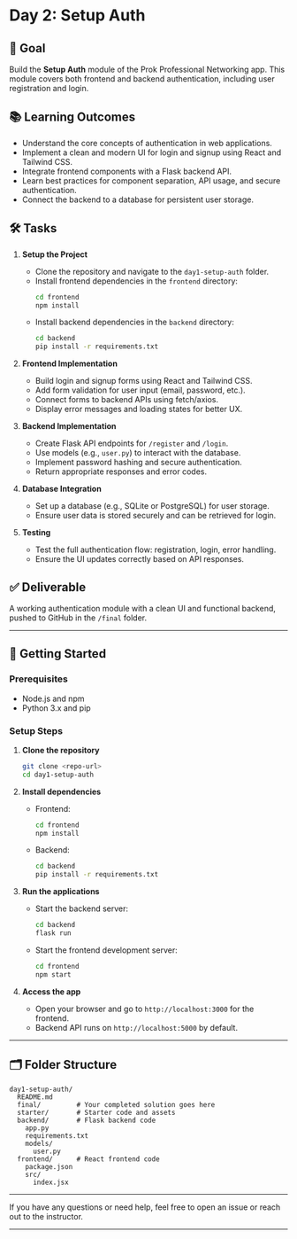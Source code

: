 # Day 2: Setup Auth

## 🎯 Goal

Build the **Setup Auth** module of the Prok Professional Networking app. This module covers both frontend and backend authentication, including user registration and login.

## 📚 Learning Outcomes

- Understand the core concepts of authentication in web applications.
- Implement a clean and modern UI for login and signup using React and Tailwind CSS.
- Integrate frontend components with a Flask backend API.
- Learn best practices for component separation, API usage, and secure authentication.
- Connect the backend to a database for persistent user storage.

## 🛠️ Tasks

1. **Setup the Project**

   - Clone the repository and navigate to the `day1-setup-auth` folder.
   - Install frontend dependencies in the `frontend` directory:
     ```bash
     cd frontend
     npm install
     ```
   - Install backend dependencies in the `backend` directory:
     ```bash
     cd backend
     pip install -r requirements.txt
     ```

2. **Frontend Implementation**

   - Build login and signup forms using React and Tailwind CSS.
   - Add form validation for user input (email, password, etc.).
   - Connect forms to backend APIs using fetch/axios.
   - Display error messages and loading states for better UX.

3. **Backend Implementation**

   - Create Flask API endpoints for `/register` and `/login`.
   - Use models (e.g., `user.py`) to interact with the database.
   - Implement password hashing and secure authentication.
   - Return appropriate responses and error codes.

4. **Database Integration**

   - Set up a database (e.g., SQLite or PostgreSQL) for user storage.
   - Ensure user data is stored securely and can be retrieved for login.

5. **Testing**
   - Test the full authentication flow: registration, login, error handling.
   - Ensure the UI updates correctly based on API responses.

## ✅ Deliverable

A working authentication module with a clean UI and functional backend, pushed to GitHub in the `/final` folder.

---

## 🚀 Getting Started

### Prerequisites

- Node.js and npm
- Python 3.x and pip

### Setup Steps

1. **Clone the repository**

   ```bash
   git clone <repo-url>
   cd day1-setup-auth
   ```

2. **Install dependencies**

   - Frontend:
     ```bash
     cd frontend
     npm install
     ```
   - Backend:
     ```bash
     cd backend
     pip install -r requirements.txt
     ```

3. **Run the applications**

   - Start the backend server:
     ```bash
     cd backend
     flask run
     ```
   - Start the frontend development server:
     ```bash
     cd frontend
     npm start
     ```

4. **Access the app**
   - Open your browser and go to `http://localhost:3000` for the frontend.
   - Backend API runs on `http://localhost:5000` by default.

---

## 🗂️ Folder Structure

```
day1-setup-auth/
  README.md
  final/         # Your completed solution goes here
  starter/       # Starter code and assets
  backend/       # Flask backend code
    app.py
    requirements.txt
    models/
      user.py
  frontend/      # React frontend code
    package.json
    src/
      index.jsx
```

---

If you have any questions or need help, feel free to open an issue or reach out to the instructor.

---
